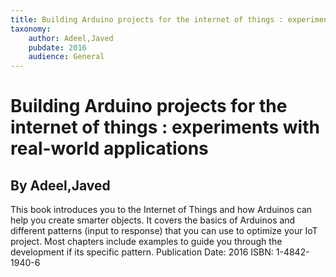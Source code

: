 ```yaml
---
title: Building Arduino projects for the internet of things : experiments with real-world applications
taxonomy:
	author: Adeel,Javed
	pubdate: 2016
	audience: General
---
```

# Building Arduino projects for the internet of things : experiments with real-world applications
## By Adeel,Javed

This book introduces you to the Internet of Things and how Arduinos can help you create smarter objects.  It covers the basics of Arduinos and different patterns (input to response) that you can use to optimize your IoT project.  Most chapters include examples to guide you through the development if its specific pattern.
Publication Date: 2016
ISBN: 1-4842-1940-6